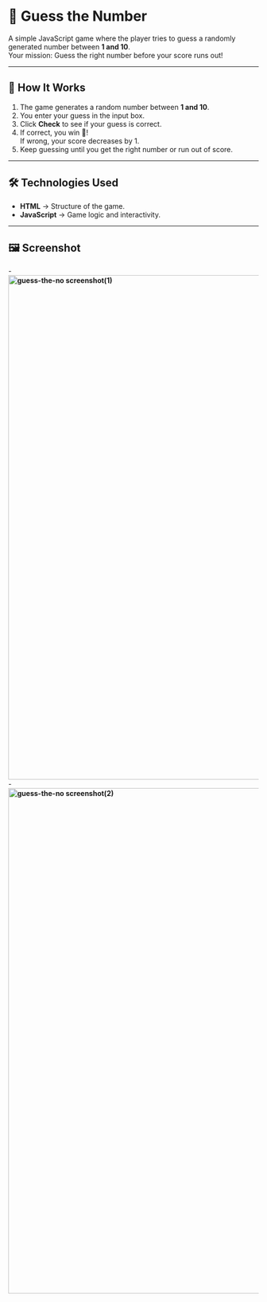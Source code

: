 # 🎯 Guess the Number

A simple JavaScript game where the player tries to guess a randomly generated number between **1 and 10**.  
Your mission: Guess the right number before your score runs out!

---

## 📜 How It Works
1. The game generates a random number between **1 and 10**.
2. You enter your guess in the input box.
3. Click **Check** to see if your guess is correct.
4. If correct, you win 🎉!  
   If wrong, your score decreases by 1.
5. Keep guessing until you get the right number or run out of score.

---

## 🛠️ Technologies Used
- **HTML** → Structure of the game.
- **JavaScript** → Game logic and interactivity.

---

## 🖼️ Screenshot
-**<img width="1919" height="1013" alt="guess-the-no screenshot(1)" src="https://github.com/user-attachments/assets/78946a86-0d4b-4891-8231-f1d9e77e3dc3" />**
-**<img width="1919" height="1015" alt="guess-the-no screenshot(2)" src="https://github.com/user-attachments/assets/88577638-8450-4274-8576-17b101999d54" />**





